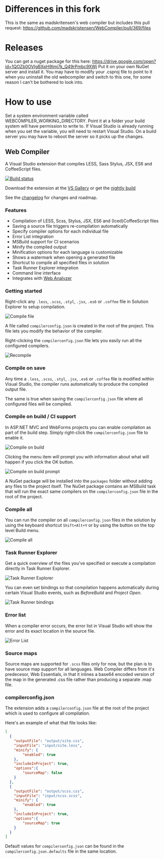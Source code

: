# Differences in this fork

This is the same as madskritensen's web compiler but includes this pull request: https://github.com/madskristensen/WebCompiler/pull/369/files

# Releases

You can get a nuget package for this here: https://drive.google.com/open?id=1QOZb0OVIgBXpH9lmj7k_Q49rPmbc9XWj  Put it on your own NuGet server and install it.  You may have to modify your .csproj file to point to it when you uninstall the old webcompiler and switch to this one, for some reason I can't be bothered to look into.

# How to use

Set a system environment variable called WEBCOMPILER_WORKING_DIRECTORY.  Point it at a folder your build system will have permission to write to.
If Visual Studio is already running when you set the variable, you will need to restart Visual Studio.
On a build server you may have to reboot the server so it picks up the changes.

## Web Compiler

A Visual Studio extension that compiles LESS, Sass Stylus, JSX, ES6 and CoffeeScript
files.

[![Build status](https://ci.appveyor.com/api/projects/status/kyk8vpst641r2n0r?svg=true)](https://ci.appveyor.com/project/madskristensen/webcompiler)

Download the extension at the
[VS Gallery](https://visualstudiogallery.msdn.microsoft.com/3b329021-cd7a-4a01-86fc-714c2d05bb6c)
or get the
[nightly build](http://vsixgallery.com/extension/148ffa77-d70a-407f-892b-9ee542346862/)

See the
[changelog](https://github.com/madskristensen/WebCompiler/blob/master/CHANGELOG.md)
for changes and roadmap.

### Features

- Compilation of LESS, Scss, Stylus, JSX, ES6 and (Iced)CoffeeScript files
- Saving a source file triggers re-compilation automatically
- Specify compiler options for each individual file
- Error List integration
- MSBuild support for CI scenarios
- Minify the compiled output
- Minification options for each language is customizable
- Shows a watermark when opening a generated file
- Shortcut to compile all specified files in solution
- Task Runner Explorer integration
- Command line interface
- Integrates with [Web Analyzer](https://visualstudiogallery.msdn.microsoft.com/6edc26d4-47d8-4987-82ee-7c820d79be1d)

### Getting started

Right-click any `.less`, `.scss`, `.styl`, `.jsx`, `.es6` or `.coffee` file in Solution Explorer to
setup compilation.

![Compile file](art/contextmenu-compile.png)

A file called `compilerconfig.json` is created in the root of the
project. This file lets you modify the behavior of the compiler.

Right-clicking the `compilerconfig.json` file lets you easily
run all the configured compilers.

![Recompile](art/contextmenu-recompile.png)

### Compile on save

Any time a `.less`, `.scss`, `.styl`, `.jsx`, `.es6` or `.coffee` file is modified within
Visual Studio, the compiler runs automatically to produce the compiled output file.

The same is true when saving the `compilerconfig.json` file where
all configured files will be compiled.

### Compile on build / CI support

In ASP.NET MVC and WebForms projects you can enable compilation as part
of the build step. Simply right-click the `compilerconfig.json` file to
enable it.

![Compile on build](art/contextmenu-compileonbuild.png)

Clicking the menu item will prompt you with information about what will
happen if you click the OK button.

![Compile on build prompt](art/prompt-compileonsave.png)

A NuGet package will be installed into the `packages` folder without adding
any files to the project itself. The NuGet package contains an MSBuild
task that will run the exact same compilers on the `compilerconfig.json`
file in the root of the project.

### Compile all

You can run the compiler on all `compilerconfig.json` files
in the solution by using the keyboard shortcut `Shift+Alt+Y`
or by using the button on the top level Build menu.

![Compile all](art/build-menu.png)

### Task Runner Explorer

Get a quick overview of the files you've specified or execute a
compilation directly in Task Runner Explorer.

![Task Runner Explorer](art/task-runner-explorer.png)

You can even set bindings so that compilation happens automatically
during certain Visual Studio events, such as *BeforeBuild* and
*Project Open*.

![Task Runner bindings](art/task-runner-bindings.png)

### Error list

When a compiler error occurs, the error list in Visual Studio
will show the error and its exact location in the source file.

![Error List](art/errorlist.png)

### Source maps

Source maps are supported for `.scss` files only for now, but the
plan is to have source map support for all languages. Web Compiler differs from it's predecesor, Web Essentials, in that it inlines a base64 encoded version of the map in the generated .css file rather than producing a separate .map file. 

### compilerconfig.json

The extension adds a `compilerconfig.json` file at the root of the
project which is used to configure all compilation.

Here's an example of what that file looks like:

```json
[
  {
    "outputFile": "output/site.css",
    "inputFile": "input/site.less",
    "minify": {
        "enabled": true
    },
    "includeInProject": true,
    "options":{
        "sourceMap": false
    }
  },
  {
    "outputFile": "output/scss.css",
    "inputFile": "input/scss.scss",
    "minify": {
        "enabled": true
    },
    "includeInProject": true,
    "options":{
        "sourceMap": true
    }
  }
]
```
Default values for `compilerconfig.json` can be found in the `compilerconfig.json.defaults` file in the same location. 
